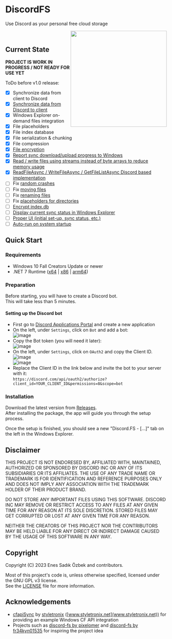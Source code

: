 # DiscordFS
Use Discord as your personal free cloud storage

<img align="right" width="auto" height="300" src="https://user-images.githubusercontent.com/1809172/225082445-b201e99b-2eff-4426-ba00-7e3c633c36ad.png">

<br clear="left"/>

## Current State
**PROJECT IS WORK IN PROGRESS / NOT READY FOR USE YET**

ToDo before v1.0 release:  
- [x] Synchronize data from client to Discord
- [x] [Synchronize data from Discord to client](https://github.com/Trojaner/DiscordFS/issues/10)
- [x] Windows Explorer on-demand files integration
- [x] File placeholders
- [x] File index database
- [x] File serialization & chunking
- [x] File compression
- [x] [File encryption](https://github.com/Trojaner/DiscordFS/issues/1)
- [x] [Report sync download/upload progress to Windows](https://github.com/Trojaner/DiscordFS/issues/4)
- [x] [Read / write files using streams instead of byte arrays to reduce memory usage](https://github.com/Trojaner/DiscordFS/issues/5)
- [x] [ReadFileAsync / WriteFileAsync / GetFileListAsync Discord based implementation](https://github.com/Trojaner/DiscordFS/issues/7)
- [ ] Fix [random crashes](https://github.com/DiscordFS/DiscordFS/issues/11)
- [ ] Fix [moving files](https://github.com/DiscordFS/DiscordFS/issues/20)
- [ ] Fix [renaming files](https://github.com/DiscordFS/DiscordFS/issues/15)
- [ ] Fix [placeholders for directories](https://github.com/DiscordFS/DiscordFS/issues/21)
- [ ] [Encrypt index.db](https://github.com/DiscordFS/DiscordFS/issues/23)
- [ ] [Display current sync status in Windows Explorer](https://github.com/Trojaner/DiscordFS/issues/2)
- [ ] [Proper UI (initial set-up, sync status, etc.)](https://github.com/Trojaner/DiscordFS/issues/6)
- [ ] [Auto-run on system startup](https://github.com/Trojaner/DiscordFS/issues/8)

## Quick Start

### Requirements
- Windows 10 Fall Creators Update or newer
- .NET 7 Runtime ([x64](https://dotnet.microsoft.com/en-us/download/dotnet/thank-you/runtime-7.0.3-windows-x64-installer) | [x86](https://dotnet.microsoft.com/en-us/download/dotnet/thank-you/runtime-7.0.3-windows-x86-installer) | [arm64](https://dotnet.microsoft.com/en-us/download/dotnet/thank-you/runtime-7.0.3-windows-arm64-installer))

### Preparation
Before starting, you will have to create a Discord bot.  
This will take less than 5 minutes.  

#### Setting up the Discord bot  
  - First go to [Discord Applications Portal](https://discord.com/developers/applications/) and create a new application 
  - On the left, under `Settings`, click on `Bot` and add a bot:  
       ![image](https://user-images.githubusercontent.com/1809172/225075410-ab913e9c-3d74-4668-aea4-f89a058742ae.png)  
  - Copy the Bot token (you will need it later):  
       ![image](https://user-images.githubusercontent.com/1809172/225076797-fca82c90-dc52-483f-bc93-3e8290709a66.png)  
  - On the left, under `Settings`, click on `OAuth2` and copy the Client ID.  
    ![image](https://user-images.githubusercontent.com/1809172/225078262-539fec5b-9129-441f-96b8-3319e1c56fef.png)  
    ![image](https://user-images.githubusercontent.com/1809172/225078124-743ed2e6-df00-4aaa-a54f-53ef8d82bba0.png)  
  - Replace the Client ID in the link below and invite the bot to your server with it:  
    `https://discord.com/api/oauth2/authorize?client_id=YOUR_CLIENT_ID&permissions=8&scope=bot`

### Installation
Download the latest version from [Releases](https://github.com/Trojaner/DiscordFS/releases).  
After installing the package, the app will guide you through the setup process.  

Once the setup is finished, you should see a new "Discord.FS - [...]" tab on the left in the Windows Explorer.

## Disclaimer
THIS PROJECT IS NOT ENDORESED BY, AFFILIATED WITH, MAINTAINED, AUTHORIZED OR SPONSORED BY DISCORD INC OR ANY OF ITS SUBSIDIARIES OR ITS AFFILIATES.
THE USE OF ANY TRADE NAME OR TRADEMARK IS FOR IDENTIFICATION AND REFERENCE PURPOSES ONLY AND DOES NOT IMPLY ANY 
ASSOCIATION WITH THE TRADEMARK HOLDER OF THEIR PRODUCT BRAND.
  
DO NOT STORE ANY IMPORTANT FILES USING THIS SOFTWARE. 
DISCORD INC MAY REMOVE OR RESTRICT ACCESS TO ANY FILES AT ANY GIVEN TIME FOR ANY REASON AT ITS SOLE DISCRETION. 
STORED FILES MAY GET CORRUPTED OR LOST AT ANY GIVEN TIME FOR ANY REASON. 

NEITHER THE CREATORS OF THIS PROJECT NOR THE CONTRIBUTORS MAY BE HELD LIABLE FOR ANY DIRECT OR INDIRECT DAMAGE CAUSED BY 
THE USAGE OF THIS SOFTWARE IN ANY WAY.

## Copyright
Copyright (C) 2023 Enes Sadık Özbek and contributors.

Most of this project's code is, unless otherwise specified, licensed under the GNU GPL v3 license.  
See the [LICENSE](https://github.com/Trojaner/DiscordFS/blob/main/LICENSE) file for more information.

## Acknowledgements
- [cfapiSync](https://github.com/styletronix/cfapiSync) by [styletronix](https://github.com/styletronix) ([www.styletronix.net](www.styletronix.net)) for providing an example Windows CF API integration
- Projects such as [discord-fs by pixelomer](https://github.com/pixelomer/discord-fs) and [discord-fs by fr34kyn01535](https://github.com/fr34kyn01535/discord-fs) for inspiring the project idea
